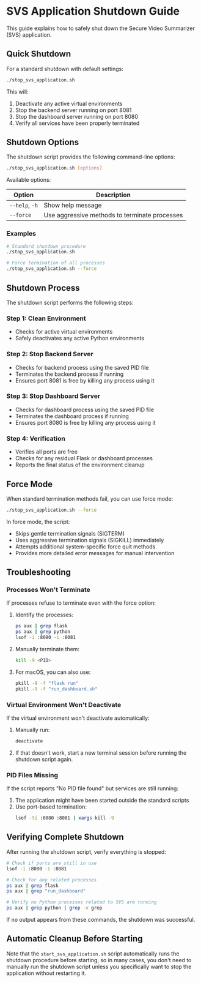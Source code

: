 # SVS Application Shutdown Guide

This guide explains how to safely shut down the Secure Video Summarizer (SVS) application.

## Quick Shutdown

For a standard shutdown with default settings:

```bash
./stop_svs_application.sh
```

This will:
1. Deactivate any active virtual environments
2. Stop the backend server running on port 8081
3. Stop the dashboard server running on port 8080
4. Verify all services have been properly terminated

## Shutdown Options

The shutdown script provides the following command-line options:

```bash
./stop_svs_application.sh [options]
```

Available options:

| Option | Description |
|--------|-------------|
| `--help`, `-h` | Show help message |
| `--force` | Use aggressive methods to terminate processes |

### Examples

```bash
# Standard shutdown procedure
./stop_svs_application.sh

# Force termination of all processes
./stop_svs_application.sh --force
```

## Shutdown Process

The shutdown script performs the following steps:

### Step 1: Clean Environment
- Checks for active virtual environments
- Safely deactivates any active Python environments

### Step 2: Stop Backend Server
- Checks for backend process using the saved PID file
- Terminates the backend process if running
- Ensures port 8081 is free by killing any process using it

### Step 3: Stop Dashboard Server
- Checks for dashboard process using the saved PID file
- Terminates the dashboard process if running
- Ensures port 8080 is free by killing any process using it

### Step 4: Verification
- Verifies all ports are free
- Checks for any residual Flask or dashboard processes
- Reports the final status of the environment cleanup

## Force Mode

When standard termination methods fail, you can use force mode:

```bash
./stop_svs_application.sh --force
```

In force mode, the script:
- Skips gentle termination signals (SIGTERM)
- Uses aggressive termination signals (SIGKILL) immediately
- Attempts additional system-specific force quit methods
- Provides more detailed error messages for manual intervention

## Troubleshooting

### Processes Won't Terminate

If processes refuse to terminate even with the force option:

1. Identify the processes:
   ```bash
   ps aux | grep flask
   ps aux | grep python
   lsof -i :8080 -i :8081
   ```

2. Manually terminate them:
   ```bash
   kill -9 <PID>
   ```

3. For macOS, you can also use:
   ```bash
   pkill -9 -f "flask run"
   pkill -9 -f "run_dashboard.sh"
   ```

### Virtual Environment Won't Deactivate

If the virtual environment won't deactivate automatically:

1. Manually run:
   ```bash
   deactivate
   ```

2. If that doesn't work, start a new terminal session before running the shutdown script again.

### PID Files Missing

If the script reports "No PID file found" but services are still running:

1. The application might have been started outside the standard scripts
2. Use port-based termination:
   ```bash
   lsof -ti :8080 :8081 | xargs kill -9
   ```

## Verifying Complete Shutdown

After running the shutdown script, verify everything is stopped:

```bash
# Check if ports are still in use
lsof -i :8080 -i :8081

# Check for any related processes
ps aux | grep flask
ps aux | grep "run_dashboard"

# Verify no Python processes related to SVS are running
ps aux | grep python | grep -v grep
```

If no output appears from these commands, the shutdown was successful.

## Automatic Cleanup Before Starting

Note that the `start_svs_application.sh` script automatically runs the shutdown procedure before starting, so in many cases, you don't need to manually run the shutdown script unless you specifically want to stop the application without restarting it. 